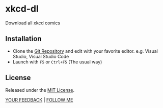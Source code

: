 # xkcd-dl
Download all xkcd comics

## Installation
* Clone the [Git Repository](https://github.com/ninenine/xkcd-dl) and edit with your favorite editor. e.g. Visual Studio, Visual Studio Code
* Launch with `F5` or `Ctrl+F5` (The usual way)

## License
Released under the [MIT License](https://github.com/ninenine/xkcd-dl/blob/master/LICENSE).

[YOUR FEEDBACK](mailto:davisjwn@gmail.com) | [FOLLOW ME](https://twitter.com/davisknuckles)
